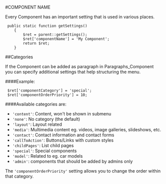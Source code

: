 #COMPONENT NAME

Every Component has an important setting that is used in various places.

     public static function getSettings()
        {
            $ret = parent::getSettings();
            $ret['componentName'] = 'My Component';
            return $ret;
        }
        
##Categories

If the Component can be added as paragraph in Paragraphs_Component you 
can specify additional settings that help structuring the menu.

####Example:

     $ret['componentCategory'] = 'special';
     $ret['componentOrderPriority'] = 10;
     
####Available categories are:

* `'content'`: Content, won't be shown in submenu
* `'none'`: No category (the default)
* `'layout'`: Layout related
* `'media'`: Multimedia content eg. videos, image galleries, slideshows, etc.
* `'contact'`: Contact information and contact forms
* `'callToAction'`: Buttons/Links with custom styles
* `'childPages'`: List child pages
* `'special'`: Special components
* `'model'`: Related to eg. car models
* `'admin'`: components that should be added by admins only


The `'componentOrderPriority'` setting allows you to change the order within that category.